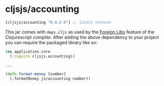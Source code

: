 # cljsjs/accounting

[](dependency)
```clojure
[cljsjs/accounting "0.4.2-0"] ;; latest release
```
[](/dependency)

This jar comes with `deps.cljs` as used by the [Foreign Libs][flibs] feature
of the Clojurescript compiler. After adding the above dependency to your project
you can require the packaged library like so:

```clojure
(ns application.core
  (:require cljsjs.accounting))

...

(defn format-money [number]
  (.formatMoney js/accounting number))
  
```

[flibs]: https://github.com/clojure/clojurescript/wiki/Packaging-Foreign-Dependencies
